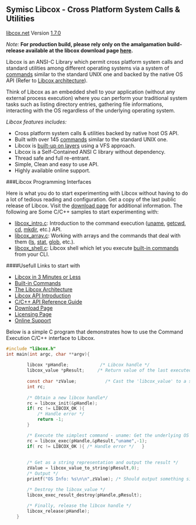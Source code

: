 ## Symisc Libcox - Cross Platform System Calls & Utilities
[libcox.net](http://libcox.net) Version [1.7.0](http://libcox.net/downloads.html)

*Note:* **For production build, please rely only on the amalgamation build-release available at the libcox download page [here](http://libcox.net/downloads.html).**

Libcox is an ANSI-C Library which permit cross platform system calls and standard utilities among different operating systems via a system of [commands](http://libcox.net/cmd.html) similar to the standard UNIX one and backed by the native OS API (Refer to [Libcox architecture](http://libcox.net/arch.html)).

Think of Libcox as an embedded shell to your application (without any external process execution) where you can perform your traditional system tasks such as listing directory entries, gathering file informations, interacting with the OS regardless of the underlying operating system. 

*Libcox features includes:*

* Cross platform system calls & utilities backed by native host OS API.
* Built with over 145 [commands](http://libcox.net/cmd.html) similar to the standard UNIX one.
* Libcox is [built-up on layers](http://libcox.net/arch.html) using a VFS approach.
* Libcox is a Self-Contained ANSI C library without dependency.
* Thread safe and full re-entrant.
* Simple, Clean and easy to use API.
* Highly available online support.

###Libcox Programming Interfaces

 Here is what you do to start experimenting with Libcox without having to do a lot of tedious reading and configuration.
  Get a copy of the last public release of Libcox. Visit the [download page](http://libcox.net/downloads.html) for additional information. The following are Some C/C++ samples to start experimenting with:
  * [libcox_intro.c](http://libcox.net/libcox_intro.c): Introduction to the command execution ([uname](http://libcox.net/cmd/uname.html), [getcwd](http://libcox.net/cmd/getcwd.html), [cd](http://libcox.net/cmd/cd.html), [mkdir](http://libcox.net/cmd/mkdir.html), etc.) API.
  * [libcox_array.c](http://libcox.net/libcox_arrays.c): Working with arrays and the commands that deal with them ([ls](http://libcox.net/cmd/ls.html), [stat](http://libcox.net/cmd/stat.html), [glob](http://libcox.net/cmd/glob.html), etc.).
  * [libcox_shell.c](http://libcox.net/libcox_shell.c): Libcox shell which let you execute [built-in commands](http://libcox.net/cmd.html) from your CLI.
  
####Usefull Links to start with

* [Libcox in 3 Minutes or Less](http://libcox.net/intro.html)
* [Built-in Commands](http://libcox.net/cmd.html)
* [The Libcox Architecture](http://libcox.net/arch.html)
* [Libcox API Introduction](http://libcox.net/api_intro.html)
* [C/C++ API Reference Guide](http://libcox.net/docs.html)
* [Download Page](http://libcox.net/downloads.html)
* [Licensing Page](http://libcox.net/licensing.html)
* [Online Support](http://libcox.net/support.html)

Below is a simple C program that demonstrates how to use the Command Execution C/C++ interface to Libcox. 

```C
#include "libcox.h"
int main(int argc, char **argv){
		
		libcox *pHandle;            /* Libcox handle */
		libcox_value *pResult;     /* Return value of the last executed command */
		
		const char *zValue;           /* Cast the 'libcox_value' to a string */
		int rc;
	
		/* Obtain a new libcox handle*/
		rc = libcox_init(&pHandle);
		if( rc != LIBCOX_OK ){
			/* Handle error */
			return -1;
		}

		/* Execute the simplest command - uname: Get the underlying OS info (name, version, etc.) */
		rc = libcox_exec(pHandle,&pResult,"uname",-1);
		if( rc != LIBCOX_OK ){ /* Handle error */	}
		
		
		/* Get as a string representation and output the result */
		zValue = libcox_value_to_string(pResult,0);
		/* Output */
		printf("OS Info: %s\n\n",zValue); /* Should output something similar to: Windows 8.1 x64 localhost Build 85746... */

		/* Destroy the libcox_value */
		libcox_exec_result_destroy(pHandle,pResult);
		
		/* Finally, release the libcox handle */
		libcox_release(pHandle);
	}

```
